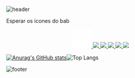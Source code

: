 ![header](https://capsule-render.vercel.app/api?type=waving&color=0:5BCEFA,100:F5A9B8&height=230&section=header&text=Pwyll&animation=fadeIn&fontSize=90&fontColor=FFFFFF)


Esperar os icones do bab

<p align="center">
<a href="https://github.com/Pwyll38/CoeQuest">
  <img height="50" src="Assets/dnd.png"/>
</a>
<a href="https://www.linkedin.com/in/thepiyushmalhotra/">
  <img height="50" src="https://user-images.githubusercontent.com/46517096/166973395-19676cd8-f8ec-4abf-83ff-da8243505b82.png"/>
</a>
<a href="https://thepiyushmalhotra.medium.com/">
  <img height="50" src="https://user-images.githubusercontent.com/46517096/166973962-d05d145a-b6a0-4643-bd3d-5ac845679367.png"/>
</a>
<a href="https://dev.to/thepiyushmalhotra">
  <img height="50" src="https://user-images.githubusercontent.com/46517096/166974096-7aeecad4-483e-4c85-983f-f4b37b3f794e.png"/>
</a>
<a href="https://twitter.com/Ipiyushmalhotra">
  <img height="50" src="https://user-images.githubusercontent.com/46517096/166974271-91dfa250-d70b-4cb9-8707-f1bda1b708c3.png"/>
</a>
<a href="https://www.instagram.com/thepiyushmalhotra/">
  <img height="50" src="https://user-images.githubusercontent.com/46517096/166974368-9798f39f-1f46-499c-b14e-81f0a3f83a06.png"/>
</a>
</p>

[![Anurag's GitHub stats](https://github-readme-stats.vercel.app/api?username=Pwyll38&theme=cobalt&hide_border=true)](https://github.com/anuraghazra/github-readme-stats&card_width=300)![Top Langs](https://github-readme-stats.vercel.app/api/top-langs/?username=Pwyll38&&theme=cobalt&hide_border=true&hide_progress=true&card_width=300)

![footer](https://capsule-render.vercel.app/api?type=waving&color=0:5BCEFA,100:F5A9B8&height=100&section=footer)
